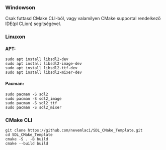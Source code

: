 ### Windowson

Csak futtasd CMake CLI-ből, vagy valamilyen CMake supportal rendelkező
IDE(pl CLion) segítségével.

### Linuxon

#### APT:
```shell
sudo apt install libsdl2-dev
sudo apt install libsdl2-image-dev
sudo apt install libsdl2-ttf-dev
sudo apt install libsdl2-mixer-dev
```

#### Pacman:

```shell
sudo pacman -S sdl2
sudo pacman -S sdl2_image
sudo pacman -S sdl2_ttf
sudo pacman -S sdl2_mixer
```

### CMake CLI

```shell
git clone https://github.com/nevemlaci/SDL_CMake_Template.git
cd SDL_CMake_Template
cmake -S . -B build
cmake --build build
```
